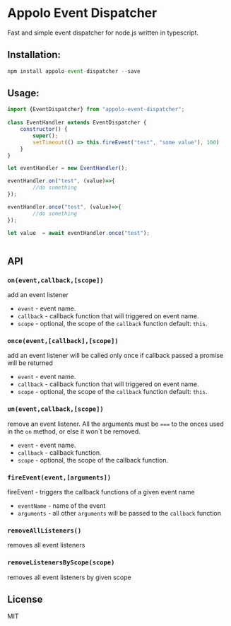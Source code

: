 # Appolo Event Dispatcher
Fast and simple event dispatcher for node.js written in typescript.

## Installation:

```javascript
npm install appolo-event-dispatcher --save
```

## Usage:

```javascript
import {EventDispatcher} from "appolo-event-dispatcher";
 
class EventHandler extends EventDispatcher {
    constructor() {
        super();
        setTimeout(() => this.fireEvent("test", "some value"), 100)
    }
}

let eventHandler = new EventHandler();

eventHandler.on("test", (value)=>{
        //do something
});

eventHandler.once("test", (value)=>{
        //do something
});

let value  = await eventHandler.once("test");



```



## API
### `on(event,callback,[scope])`
add an event listener
  - `event` - event name.
  - `callback` - callback function that will triggered on event name.
  - `scope` - optional, the scope of the `callback` function default: `this`.

### `once(event,[callback],[scope])`
add an event listener will be called only once if  callback passed  a promise will be returned
  - `event` - event name.
  - `callback` - callback function that will triggered on event name.
  - `scope` - optional, the scope of the `callback` function default: `this`.


### `un(event,callback,[scope])`
remove an event listener. All the arguments must be `===` to the onces used in the `on` method, or else it won\`t be removed.
  - `event` - event name.
  - `callback` - callback function.
  - `scope` - optional, the scope of the callback function.

### `fireEvent(event,[arguments])`
fireEvent - triggers the callback functions of a given event name
  - `eventName` - name of the event
  - `arguments` -  all other `arguments` will be passed to the `callback` function
### `removeAllListeners()`
removes all event listeners
### `removeListenersByScope(scope)`
removes all event listeners by given scope


## License
MIT